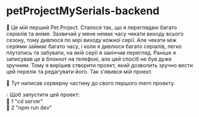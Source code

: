 # petProjectMySerials-backend
🌻 Це мій перший Pet Project. Сталося так, що я переглядаю багато серіалів та аніме. Зазвичай у мене немає часу чекати виходу всього сезону, тому дивлюся по мірі виходу кожної серії. Але чекати між серіями займає багато часу, і коли я дивлюся багато серіалів, легко плутатись та забувати, на якій серії я закінчив перегляд. Раніше я записував це в блокнот на телефоні, але цей спосіб не був дуже зручним. Тому я вирішив створити проект, який дозволить зручно вести цей перелік та редагувати його. Так з'явився мій проект.

🌈 Тут написав серверну частину до свого першого mern проекту. <br/>

💧 Щоб запустити цей проект: <br/>
🦕 1 "cd server" <br/>
🦖 2 "npm run dev" <br/>
 
